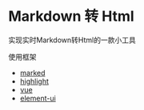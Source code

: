 # Markdown 转 Html

实现实时Markdown转Html的一款小工具

使用框架

* [marked](https://github.com/markedjs/marked)
* [highlight](https://github.com/highlightjs/highlight.js)
* [vue](https://github.com/vuejs/vue)
* [element-ui](https://github.com/ElemeFE/element)
